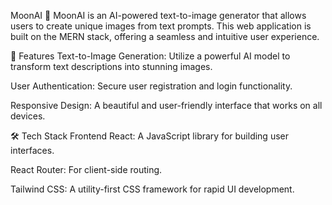 MoonAI 🚀
MoonAI is an AI-powered text-to-image generator that allows users to create unique images from text prompts. This web application is built on the MERN stack, offering a seamless and intuitive user experience.

🌟 Features
Text-to-Image Generation: Utilize a powerful AI model to transform text descriptions into stunning images.

User Authentication: Secure user registration and login functionality.

Responsive Design: A beautiful and user-friendly interface that works on all devices.

🛠️ Tech Stack
Frontend
React: A JavaScript library for building user interfaces.

React Router: For client-side routing.

Tailwind CSS: A utility-first CSS framework for rapid UI development.
